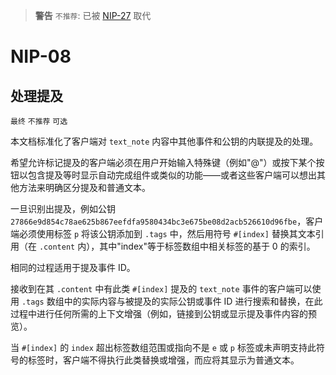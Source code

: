 > __警告__  `不推荐`: 已被 [NIP-27](27_ZH.md) 取代

NIP-08
======

处理提及
-----------------

`最终` `不推荐` `可选`

本文档标准化了客户端对 `text_note` 内容中其他事件和公钥的内联提及的处理。

希望允许标记提及的客户端必须在用户开始输入特殊键（例如"@"）或按下某个按钮以包含提及等时显示自动完成组件或类似的功能——或者这些客户端可以想出其他方法来明确区分提及和普通文本。

一旦识别出提及，例如公钥 `27866e9d854c78ae625b867eefdfa9580434bc3e675be08d2acb526610d96fbe`，客户端必须使用标签 `p` 将该公钥添加到 `.tags` 中，然后用符号 `#[index]` 替换其文本引用（在 `.content` 内），其中"index"等于标签数组中相关标签的基于 0 的索引。

相同的过程适用于提及事件 ID。

接收到在其 `.content` 中有此类 `#[index]` 提及的 `text_note` 事件的客户端可以使用 `.tags` 数组中的实际内容与被提及的实际公钥或事件 ID 进行搜索和替换，在此过程中进行任何所需的上下文增强（例如，链接到公钥或显示提及事件内容的预览）。

当 `#[index]` 的 `index` 超出标签数组范围或指向不是 `e` 或 `p` 标签或未声明支持此符号的标签时，客户端不得执行此类替换或增强，而应将其显示为普通文本。
